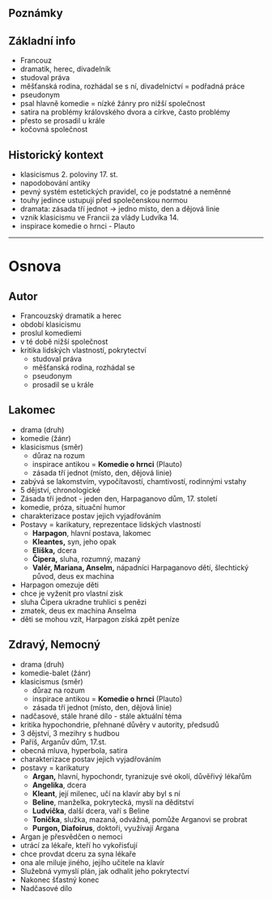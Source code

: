 ## Poznámky

## Základní info
- Francouz
- dramatik, herec, divadelník
- studoval práva
- měšťanská rodina, rozhádal se s ní, divadelnictví = podřadná práce
- pseudonym
- psal hlavně komedie = nízké žánry pro nižší společnost
- satira na problémy královského dvora a církve, často problémy
- přesto se prosadil u krále
- kočovná společnost

## Historický kontext
- klasicismus 2. poloviny 17. st.
- napodobování antiky
- pevný systém estetických pravidel, co je podstatné a neměnné
- touhy jedince ustupují před společenskou normou
- dramata: zásada tří jednot -> jedno místo, den a dějová linie
- vznik klasicismu ve Francii za vlády Ludvíka 14.
- inspirace komedie o hrnci - Plauto
- ---
# Osnova
## Autor
- Francouzský dramatik a herec
- období klasicismu
- proslul komediemi
- v té době nižší společnost
- kritika lidských vlastností, pokrytectví
	- studoval práva
	- měšťanská rodina, rozhádal se
	- pseudonym
	- prosadil se u krále
## Lakomec
- drama (druh)
- komedie (žánr)
- klasicismus (směr)
	- důraz na rozum
	- inspirace antikou = **Komedie o hrnci** (Plauto)
	- zásada tří jednot (místo, den, dějová linie)
- zabývá se lakomstvím, vypočítavostí, chamtivostí, rodinnými vstahy
- 5 dějství, chronologické
- Zásada tří jednot - jeden den, Harpaganovo dům, 17. století
- komedie, próza, situační humor
- charakterizace postav jejich vyjadřováním
- Postavy = karikatury, reprezentace lidských vlastností
	- **Harpagon**, hlavní postava, lakomec
	- **Kleantes,** syn, jeho opak
	- **Eliška,** dcera
	- **Čipera,** sluha, rozumný, mazaný
	- **Valér, Mariana, Anselm,** nápadníci Harpaganovo dětí, šlechtický původ, deus ex machina
- Harpagon omezuje děti
- chce je vyženit pro vlastní zisk
- sluha Čipera ukradne truhlici s penězi
- zmatek, deus ex machina Anselma
- děti se mohou vzít, Harpagon získá zpět peníze
## Zdravý, Nemocný
- drama (druh)
- komedie-balet (žánr)
- klasicismus (směr)
	- důraz na rozum
	- inspirace antikou = **Komedie o hrnci** (Plauto)
	- zásada tří jednot (místo, den, dějová linie)
- nadčasové, stále hrané dílo - stále aktuální téma
- kritika hypochondrie, přehnané důvěry v autority, předsudů
- 3 dějství, 3 mezihry s hudbou
- Paříš, Arganův dům, 17.st.
- obecná mluva, hyperbola, satira
- charakterizace postav jejich vyjadřováním
- postavy = karikatury
	- **Argan,** hlavní, hypochondr, tyranizuje své okolí, důvěřivý lékařům
	- **Angelika**, dcera
	- **Kleant**, její milenec, učí na klavír aby byl s ní
	- **Beline**, manželka, pokrytecká, myslí na děditství
	- **Ludvička**, další dcera, vaří s Beline
	- **Tonička**, služka, mazaná, odvážná, pomůže Arganovi se probrat
	- **Purgon, Diafoirus**, doktoři, využívají Argana
- Argan je přesvědčen o nemoci
- utrácí za lékaře, kteří ho vykořisťují
- chce provdat dceru za syna lékaře
- ona ale miluje jiného, jejího učitele na klavír
- Služebná vymyslí plán, jak odhalit jeho pokrytectví
- Nakonec šťastný konec
- Nadčasové dílo